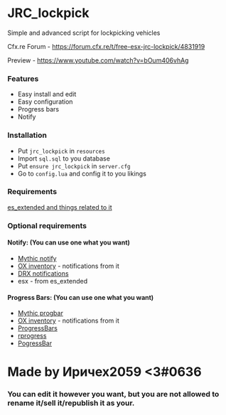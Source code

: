 # JRC_lockpick
Simple and advanced script for lockpicking vehicles

Cfx.re Forum - https://forum.cfx.re/t/free-esx-jrc-lockpick/4831919

Preview - https://www.youtube.com/watch?v=bOum406vhAg
### Features
- Easy install and edit
- Easy configuration
- Progress bars
- Notify

### Installation
- Put `jrc_lockpick` in `resources`
- Import `sql.sql` to you database
- Put `ensure jrc_lockpick` in `server.cfg`
- Go to `config.lua` and config it to you likings

### Requirements
[es_extended and things related to it](https://github.com/esx-framework/esx-legacy/tree/main/%5Besx%5D)

### Optional requirements
#### Notify: (You can use one what you want)
- [Mythic notify](https://github.com/JayMontana36/mythic_notify-1)
- [OX inventory](https://github.com/overextended/ox_inventory) - notifications from it
- [DRX notifications](https://github.com/RealDeltarix/drx_notifications)
- esx - from es_extended
#### Progress Bars: (You can use one what you want)
- [Mythic progbar](https://github.com/HalCroves/mythic_progbar)
- [OX inventory](https://github.com/overextended/ox_inventory) - notifications from it
- [ProgressBars](https://github.com/EthanPeacock/progressBars)
- [rprogress](https://github.com/Mobius1/rprogress)
- [PogressBar](https://github.com/SWRP-PUBLIC/pogressBar)


# Made by Иричех2059 <3#0636

### You can edit it however you want, but you are not allowed to rename it/sell it/republish it as your.
